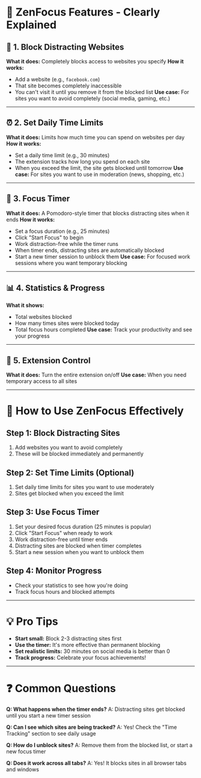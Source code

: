 # 🧘 ZenFocus Features - Clearly Explained

## 🚫 **1. Block Distracting Websites**
**What it does:** Completely blocks access to websites you specify
**How it works:** 
- Add a website (e.g., `facebook.com`)
- That site becomes completely inaccessible
- You can't visit it until you remove it from the blocked list
**Use case:** For sites you want to avoid completely (social media, gaming, etc.)

---

## ⏰ **2. Set Daily Time Limits**
**What it does:** Limits how much time you can spend on websites per day
**How it works:**
- Set a daily time limit (e.g., 30 minutes)
- The extension tracks how long you spend on each site
- When you exceed the limit, the site gets blocked until tomorrow
**Use case:** For sites you want to use in moderation (news, shopping, etc.)

---

## 🎯 **3. Focus Timer**
**What it does:** A Pomodoro-style timer that blocks distracting sites when it ends
**How it works:**
- Set a focus duration (e.g., 25 minutes)
- Click "Start Focus" to begin
- Work distraction-free while the timer runs
- When timer ends, distracting sites are automatically blocked
- Start a new timer session to unblock them
**Use case:** For focused work sessions where you want temporary blocking

---

## 📊 **4. Statistics & Progress**
**What it shows:**
- Total websites blocked
- How many times sites were blocked today
- Total focus hours completed
**Use case:** Track your productivity and see your progress

---

## 🔧 **5. Extension Control**
**What it does:** Turn the entire extension on/off
**Use case:** When you need temporary access to all sites

---

# 🎯 **How to Use ZenFocus Effectively**

## **Step 1: Block Distracting Sites**
1. Add websites you want to avoid completely
2. These will be blocked immediately and permanently

## **Step 2: Set Time Limits (Optional)**
1. Set daily time limits for sites you want to use moderately
2. Sites get blocked when you exceed the limit

## **Step 3: Use Focus Timer**
1. Set your desired focus duration (25 minutes is popular)
2. Click "Start Focus" when ready to work
3. Work distraction-free until timer ends
4. Distracting sites are blocked when timer completes
5. Start a new session when you want to unblock them

## **Step 4: Monitor Progress**
- Check your statistics to see how you're doing
- Track focus hours and blocked attempts

---

# 💡 **Pro Tips**

- **Start small:** Block 2-3 distracting sites first
- **Use the timer:** It's more effective than permanent blocking
- **Set realistic limits:** 30 minutes on social media is better than 0
- **Track progress:** Celebrate your focus achievements!

---

# ❓ **Common Questions**

**Q: What happens when the timer ends?**
A: Distracting sites get blocked until you start a new timer session

**Q: Can I see which sites are being tracked?**
A: Yes! Check the "Time Tracking" section to see daily usage

**Q: How do I unblock sites?**
A: Remove them from the blocked list, or start a new focus timer

**Q: Does it work across all tabs?**
A: Yes! It blocks sites in all browser tabs and windows 